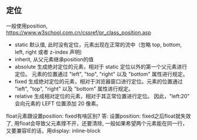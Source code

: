 ﻿## 定位
一般使用position, https://www.w3school.com.cn/cssref/pr_class_position.asp
* static 默认值, 此时没有定位，元素出现在正常的流中（忽略 top, bottom, left, right 或者 z-index 声明)
* inherit, 从父元素继承position的值
* absolute	生成绝对定位的元素，相对于 static 定位以外的第一个父元素进行定位。 元素的位置通过 "left", "top", "right" 以及 "bottom" 属性进行规定。
* fixed	  生成绝对定位的元素，相对于浏览器窗口进行定位。元素的位置通过 "left", "top", "right" 以及 "bottom" 属性进行规定。
* relative 生成相对定位的元素，相对于其正常位置进行定位。 因此，"left:20" 会向元素的 LEFT 位置添加 20 像素。











float元素跟设置position: fixed有啥区别?
答: 设置position: fixed之后float就失效了, 用float会导致父元素撑不开，还要清除, 一般如果希望两个元素能在同一行，又要兼容IE的话，用display: inline-block



